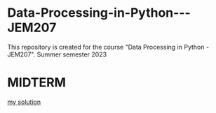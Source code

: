 # Data-Processing-in-Python---JEM207
This repository is created for the course "Data Processing in Python - JEM207". Summer semester 2023



# MIDTERM
[my solution](https://github.com/Vlad-ies/Data-Processing-in-Python---JEM207/blob/main/seminar_solution.ipynb)
